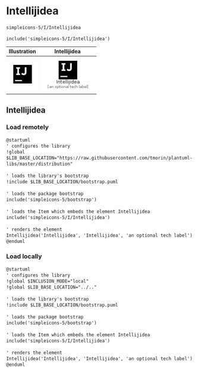 # Intellijidea


```text
simpleicons-5/I/Intellijidea
```

```text
include('simpleicons-5/I/Intellijidea')
```



| Illustration | Intellijidea |
| :---: | :---: |
| ![illustration for Illustration](../../simpleicons-5/I/Intellijidea.png) | ![illustration for Intellijidea](../../simpleicons-5/I/Intellijidea.Local.png) |




## Intellijidea

### Load remotely
```plantuml
@startuml
' configures the library
!global $LIB_BASE_LOCATION="https://raw.githubusercontent.com/tmorin/plantuml-libs/master/distribution"

' loads the library's bootstrap
!include $LIB_BASE_LOCATION/bootstrap.puml

' loads the package bootstrap
include('simpleicons-5/bootstrap')

' loads the Item which embeds the element Intellijidea
include('simpleicons-5/I/Intellijidea')

' renders the element
Intellijidea('Intellijidea', 'Intellijidea', 'an optional tech label')
@enduml
```

### Load locally
```plantuml
@startuml
' configures the library
!global $INCLUSION_MODE="local"
!global $LIB_BASE_LOCATION="../.."

' loads the library's bootstrap
!include $LIB_BASE_LOCATION/bootstrap.puml

' loads the package bootstrap
include('simpleicons-5/bootstrap')

' loads the Item which embeds the element Intellijidea
include('simpleicons-5/I/Intellijidea')

' renders the element
Intellijidea('Intellijidea', 'Intellijidea', 'an optional tech label')
@enduml
```

